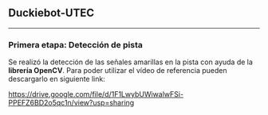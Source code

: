## Duckiebot-UTEC

-----------------------------------------------------------------
### Primera etapa: Detección de pista

Se realizó la detección de las señales amarillas en la pista con ayuda de la **librería OpenCV**. Para poder utilizar el vídeo de referencia pueden descargarlo en siguiente link:

https://drive.google.com/file/d/1F1LwybUWiwalwFSi-PPEFZ6BD2o5qc1n/view?usp=sharing
